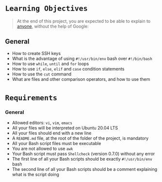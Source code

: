 
# ```Learning Objectives```

> At the end of this project, you are expected to be able to explain to [anyone](https://alx-intranet.hbtn.io/rltoken/UnkzDNdH09TFJ0-Y56azyg), without the help of Google:


## General
- How to create SSH keys
- What is the advantage of using `#!/usr/bin/env` bash over `#!/bin/bash`
- How to use `while`, `until` and `for` loops
- How to use `if`, `else`, `elif` and `case` condition statements
- How to use the `cut` command
- What are files and other comparison operators, and how to use them



# ```Requirements```


### General
- Allowed editors: `vi`, `vim`, `emacs`
- All your files will be interpreted on Ubuntu 20.04 LTS
- All your files should end with a new line
- A `README.md` file, at the root of the folder of the project, is mandatory
- All your Bash script files must be executable
- You are not allowed to use `awk`
- Your Bash script must pass `Shellcheck` (version 0.7.0) without any error
- The first line of all your Bash scripts should be exactly `#!/usr/bin/env` bash
- The second line of all your Bash scripts should be a comment explaining what is the script doing

